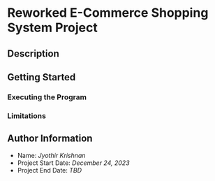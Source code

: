 # Reworked E-Commerce Shopping System Project

## Description

## Getting Started

### Executing the Program

### Limitations

## Author Information

- Name: _Jyothir Krishnan_
- Project Start Date: _December 24, 2023_
- Project End Date: _TBD_
